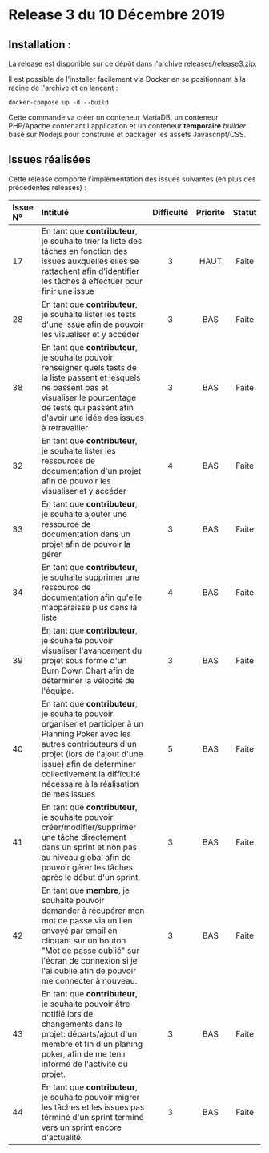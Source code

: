 # Release 3 du 10 Décembre 2019

## Installation :

La release est disponible sur ce dépôt dans l'archive [releases/release3.zip](releases/release3.zip).

Il est possible de l'installer facilement via Docker en se positionnant à la racine de l'archive et en lançant :

``
docker-compose up -d --build
``

Cette commande va créer un conteneur MariaDB, un conteneur PHP/Apache contenant l'application et un conteneur **temporaire** *builder* basé sur Nodejs pour construire et packager les assets Javascript/CSS.

## Issues réalisées

Cette release comporte l'implémentation des issues suivantes (en plus des précedentes releases) :

| Issue N°   | Intitulé                 | Difficulté | Priorité | Statut |
|:-----------|:-------------------------|:----------:|:--------:|:------:|
| 17 | En tant que **contributeur**, je souhaite trier la liste des tâches en fonction des issues auxquelles elles se rattachent afin d'identifier les tâches à effectuer pour finir une issue | 3 | HAUT | Faite |
| 28 | En tant que **contributeur**, je souhaite lister les tests d'une issue afin de pouvoir les visualiser et y accéder | 3 | BAS | Faite |
| 38 | En tant que **contributeur**, je souhaite pouvoir renseigner quels tests de la liste passent et lesquels ne passent pas et visualiser le pourcentage de tests qui passent afin d'avoir une idée des issues à retravailler | 3 | BAS | Faite |
| 32 | En tant que **contributeur**, je souhaite lister les ressources de documentation d'un projet afin de pouvoir les visualiser et y accéder | 4 | BAS | Faite |
| 33 | En tant que **contributeur**, je souhaite ajouter une ressource de documentation dans un projet afin de pouvoir la gérer | 3 | BAS | Faite |
| 34 | En tant que **contributeur**, je souhaite supprimer une ressource de documentation afin qu'elle n'apparaisse plus dans la liste | 4 | BAS | Faite |
| 39 | En tant que **contributeur**, je souhaite pouvoir visualiser l'avancement du projet sous forme d'un Burn Down Chart afin de déterminer la vélocité de l'équipe. | 3 | BAS | Faite |
| 40 | En tant que **contributeur**, je souhaite pouvoir organiser et participer à un Planning Poker avec les autres contributeurs d'un projet (lors de l'ajout d'une issue) afin de déterminer collectivement la difficulté nécessaire à la réalisation de mes issues | 5 | BAS | Faite |
| 41 | En tant que **contributeur**, je souhaite pouvoir créer/modifier/supprimer une tâche directement dans un sprint et non pas au niveau global afin de pouvoir gérer les tâches après le début d'un sprint. | 3 | BAS | Faite |
| 42 | En tant que **membre**, je souhaite pouvoir demander à récupérer mon mot de passe via un lien envoyé par email en cliquant sur un bouton "Mot de passe oublié" sur l'écran de connexion si je l'ai oublié afin de pouvoir me connecter à nouveau. | 3 | BAS | Faite |
| 43 | En tant que **contributeur**, je souhaite pouvoir être notifié lors de changements dans le projet: départs/ajout d'un membre et fin d'un planing poker, afin de me tenir informé de l'activité du projet. | 3 | BAS | Faite |
| 44 | En tant que **contributeur**, je souhaite pouvoir migrer les tâches et les issues pas términé d'un sprint terminé vers un sprint encore d'actualité. | 3 | BAS | Faite |
